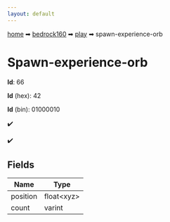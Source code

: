 ```yaml
---
layout: default
---
```


[home](/) ➡ [bedrock160](/protocol/bedrock160) ➡ [play](/protocol/bedrock160/play) ➡ spawn-experience-orb

# Spawn-experience-orb

**Id**: 66

**Id** (hex): 42

**Id** (bin): 01000010

✔️

✔️

## Fields

Name | Type
---|---
position | float&lt;xyz&gt;
count | varint

